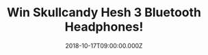 ---
campaign-uuid: "c-4e62ca07-a645-4aee-98e2-8d8fd11e05a6"
type: "Competition"
category: "Technology"
date: "2018-10-17T09:00:00.000Z"
end-date: "2018-11-17T23:59:00.000Z"
disable-form: false
is_promoted: true
has_entry_page: true
title: "Win Skullcandy Hesh 3 Bluetooth Headphones!"
competition-description: "<p>Skullcandy is changing the way you listen to music, and\
  \ they have done it again with the brand new Skullcandy Hesh 3 Bluetooth Headphones,\
  \ the ones you won’t want to miss. An absolute wireless freedom.</p>\r\n<p>Enter\
  \ below for a chance to win them.</p>"
hero-header: "Win Skullcandy Hesh 3 Bluetooth Headphones!"
terms-confirmation: "N/A"
banner-img: "https://assets.expresslyapp.com/asset-d33135d1-1b67-461b-9b2e-dce754d918e5.jpg"
logo-left-href: "https://www.skullcandy.com"
logo-left-image: "https://assets.expresslyapp.com/asset-fcf9547d-6daa-4abc-8f9d-afc91916e90b.jpg"
logo-left-title: "Skullcandy"
bg-image-hero: "https://assets.expresslyapp.com/asset-f8aa68cc-ff6d-4d4e-a694-7ca61fe5572e.jpg"
bg-image-first: "https://assets.expresslyapp.com/asset-48ba8186-cebf-47ec-b217-27aa930fa29f.jpg"
bg-image-second: "https://assets.expresslyapp.com/asset-f7cad536-7ea6-4161-8b70-a4e15c721dd9.jpg"
section1-content: "<p>Skullcandy is a global brand bringing the noise and pushing\
  \ boundaries far and wide. They have successfully modernized audio and leveled the\
  \ playing field by making high fidelity affordable and high style attainable!<p>Their\
  \ goal is simple: innovate to solve real problems and democratize amazing audio\
  \ experiences with quality and style. For people like you, like all of us. They\
  \ inspire life at full volume!</p>"
section2-content: "<p>With up to 22 hours of battery life and Rapid Charge technology,\
  \ Hesh 3 Wireless is designed to keep you listening all day long. A foldable design,\
  \ high-end audio drivers, and quality materials make them the perfect over-ear headphone\
  \ for any occasion. They are Wireless Perfection.</p>\r\n<p>Go-Anywhere Design,\
  \ All-Day Functionality, Ultimate Comfort... and many more features for you to discover!\
  \ Enter the form below for a chance to win these amazing headphones and get ready\
  \ to experience a perfect sound with Skullcandy!</p>"
entry-title: "Win Skullcandy Hesh 3 Bluetooth Headphones!"
entry-content: "Enter the draw to win Skullcandy Hesh 3 Bluetooth Headphones! by completing\
  \ the form below before 23:59 on 17th of November 2018."
has-winner: false
prize-description: "Skullcandy Hesh 3 Bluetooth Headphones."
special-conditions: "Multiple entries are allowed up to one every day.\r\nThis competition\
  \ is also available on: http://club.expressly.io/competitons/skullcandy-hesh-3-bluetooth-headphones"
---